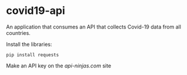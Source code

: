 # covid19-api

An application that consumes an API that collects Covid-19 data from all countries.

Install the libraries:
```
pip install requests
```

Make an API key on the *api-ninjas.com* site